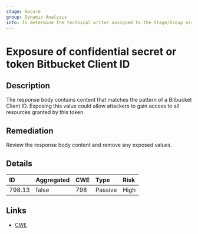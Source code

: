 ```yaml
---
stage: Secure
group: Dynamic Analysis
info: To determine the technical writer assigned to the Stage/Group associated with this page, see https://handbook.gitlab.com/handbook/product/ux/technical-writing/#assignments
---
```


# Exposure of confidential secret or token Bitbucket Client ID

## Description

The response body contains content that matches the pattern of a Bitbucket Client ID.
Exposing this value could allow attackers to gain access to all resources granted by this token.

## Remediation

Review the response body content and remove any exposed values.

## Details

| ID | Aggregated | CWE | Type | Risk |
|:---|:--------|:--------|:--------|:--------|
| 798.13 | false | 798 | Passive | High |

## Links

- [CWE](https://cwe.mitre.org/data/definitions/798.html)
